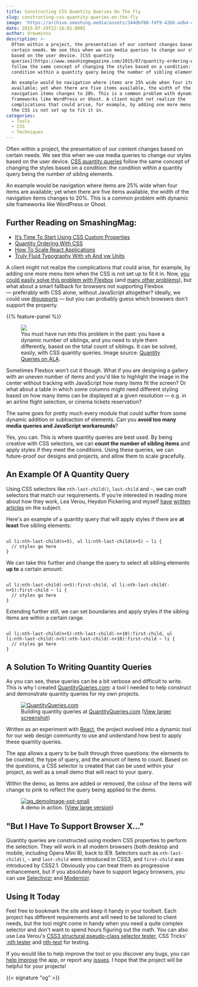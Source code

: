 ```yaml
---
title: Constructing CSS Quantity Queries On The Fly
slug: constructing-css-quantity-queries-on-the-fly
image: 'https://archive.smashing.media/assets/344dbf88-fdf9-42bb-adb4-46f01eedd629/7fd1ff7e-c481-43ed-a950-df649550d1a2/fig2-squid.png'
date: 2015-07-29T22:16:01.000Z
author: drewminns
description: >-
  Often within a project, the presentation of our content changes based on
  certain needs. We see this when we use media queries to change our styles
  based on the user device. [CSS quantity
  queries](https://www.smashingmagazine.com/2015/07/quantity-ordering-with-css/)
  follow the same concept of changing the styles based on a condition: the
  condition within a quantity query being the number of sibling elements.

  An example would be navigation where items are 25% wide when four items are
  available; yet when there are five items available, the width of the
  navigation items changes to 20%. This is a common problem with dynamic site
  frameworks like WordPress or Ghost. A client might not realize the
  complications that could arise, for example, by adding one more menu item when
  the CSS is not set up to fit it in.
categories:
  - Tools
  - CSS
  - Techniques
---
```

Often within a project, the presentation of our content changes based on certain needs. We see this when we use media queries to change our styles based on the user device. <a href="https://www.smashingmagazine.com/2015/07/quantity-ordering-with-css/">CSS quantity queries</a> follow the same concept of changing the styles based on a condition: the condition within a quantity query being the number of sibling elements.

An example would be navigation where items are 25% wide when four items are available; yet when there are five items available, the width of the navigation items changes to 20%. This is a common problem with dynamic site frameworks like WordPress or Ghost.</p>

## <span class="rh">Further Reading</span> on SmashingMag:

*   [It’s Time To Start Using CSS Custom Properties](https://www.smashingmagazine.com/2017/04/start-using-css-custom-properties/)
*   [Quantity Ordering With CSS](https://www.smashingmagazine.com/2015/07/quantity-ordering-with-css/)
*   [How To Scale React Applications](https://www.smashingmagazine.com/2016/09/how-to-scale-react-applications/)
*   [Truly Fluid Typography With vh And vw Units](https://www.smashingmagazine.com/2016/05/fluid-typography/)

A client might not realize the complications that could arise, for example, by adding one more menu item when the CSS is not set up to fit it in. Now, <a href="https://www.smashingmagazine.com/2015/03/harnessing-flexbox-for-todays-web-apps/">you could easily solve this problem with Flexbox</a> (and <a href="https://flexbox.io/">many other problems</a>), but what about a smart fallback for browsers not supporting Flexbox — preferably with CSS alone, without JavaScript altogether? Ideally, we could use <a href="https://caniuse.com/#search=supports">@supports</a> — but you can probably guess which browsers don't support the property.

{{% feature-panel %}}

<figure><a href="https://alistapart.com/article/quantity-queries-for-css"><img loading="lazy" decoding="async" src="https://archive.smashing.media/assets/344dbf88-fdf9-42bb-adb4-46f01eedd629/7fd1ff7e-c481-43ed-a950-df649550d1a2/fig2-squid.png" /></a><figcaption>You must have run into this problem in the past: you have a dynamic number of siblings, and you need to style them differently, based on the total count of siblings. It can be solved, easily, with CSS quantity queries. Image source: <a href="https://alistapart.com/article/quantity-queries-for-css">Quantity Queries on ALA</a>.</figcaption></figure>

Sometimes Flexbox won't cut it though. What if you are designing a gallery with an uneven number of items and you'd like to highlight the image in the center without tracking with JavaScript how many items fit the screen? Or what about a table in which some columns might need different styling based on how many items can be displayed at a given resolution — e.g. in an airline flight selection, or cinema tickets reservation?

The same goes for pretty much every module that could suffer from some dynamic addition or subtraction of elements. Can you <strong>avoid too many media queries and JavaScript workarounds</strong>?

Yes, you can. This is where quantity queries are best used. By being creative with CSS selectors, we can <strong>count the number of sibling items</strong> and apply styles if they meet the conditions. Using these queries, we can future-proof our designs and projects, and allow them to scale gracefully.</p>

## An Example Of A Quantity Query

Using CSS selectors like <code>nth-last-child()</code>, <code>last-child</code> and <code>~</code>, we can craft selectors that match our requirements. If you’re interested in reading more about how they work, Lea Verou, Heydon Pickering and myself <a href="https://lea.verou.me/2011/01/styling-children-based-on-their-number-with-css3/">have</a> <a href="https://alistapart.com/article/quantity-queries-for-css">written</a> <a href="https://www.smashingmagazine.com/2015/07/quantity-ordering-with-css/">articles</a> on the subject.

Here's an example of a quantity query that will apply styles if there are <strong>at least</strong> five sibling elements:

<pre><code class="language-scss">
ul li:nth-last-child(n+5), ul li:nth-last-child(n+5) ~ li {
  // styles go here
}
</code></pre>

We can take this further and change the query to select all sibling elements <strong>up to</strong> a certain amount:

<pre><code class="language-scss">
ul li:nth-last-child(-n+5):first-child, ul li:nth-last-child(-n+5):first-child ~ li {
  // styles go here 
}
</code></pre>

Extending further still, we can set boundaries and apply styles if the sibling items are within a certain range.</p>

<pre><code class="language-scss">
ul li:nth-last-child(n+5):nth-last-child(-n+10):first-child, ul li:nth-last-child(-n+5):nth-last-child(-n+10):first-child ~ li {
  // styles go here
}
</code></pre>

## A Solution To Writing Quantity Queries

As you can see, these queries can be a bit verbose and difficult to write. This is why I created <a href="https://quantityqueries.com">QuantityQueries.com</a>: a tool I needed to help construct and demonstrate quantity queries for my own projects.

<figure><a href="https://quantityqueries.com"><img loading="lazy" decoding="async" src="https://archive.smashing.media/assets/344dbf88-fdf9-42bb-adb4-46f01eedd629/a77b3889-e9e9-445e-a893-90a9eed31d56/qq-tool-opt.png" alt="QuantityQueries.com" /></a><figcaption>Building quantity queries at <a href="https://quantityqueries.com">QuantityQueries.com</a> (<a href="https://archive.smashing.media/assets/344dbf88-fdf9-42bb-adb4-46f01eedd629/ac2e7dcf-f00d-4f8b-baf4-431eccd1e795/qq-largeimage-opt.jpg">View larger screenshot</a>)</figcaption></figure>

Written as an experiment with <a href="https://facebook.github.io/react/">React</a>, the project evolved into a dynamic tool for our web design community to use and understand how best to apply these quantity queries.

The app allows a query to be built through three questions: the elements to be counted, the type of query, and the amount of items to count. Based on the questions, a CSS selector is created that can be used within your project, as well as a small demo that will react to your query.

Within the demo, as items are added or removed, the colour of the items will change to pink to reflect the query being applied to the demo.</p>

<figure><a href="https://quantityqueries.com"><img loading="lazy" decoding="async" src="https://archive.smashing.media/assets/344dbf88-fdf9-42bb-adb4-46f01eedd629/7044e9bb-9000-46da-b55b-5c5193d8008e/qq-demoimage-opt-small.jpg" alt="qq_demoImage-opt-small" /></a><figcaption>A demo in action. (<a href="https://archive.smashing.media/assets/344dbf88-fdf9-42bb-adb4-46f01eedd629/dda79dd1-576a-4faa-88d2-43d4f00c2e71/qq-demoimage-opt.jpg">View large version</a>)</figcaption></figure>

## "But I Have To Support Browser X…"

Quantity queries are constructed using modern CSS properties to perform the selection. They will work in all modern browsers (both desktop and mobile, including Opera Mini 8), back to IE9. Selectors such as <code>nth-last-child()</code>, <code>~</code> and <code>last-child</code> were introduced in CSS3, and <code>first-child</code> was introduced by CSS2.1. Obviously you can treat them as progressive enhancement, but if you absolutely have to support legacy browsers, you can use <a href="https://selectivizr.com/">Selectivizr</a> and <a href="https://modernizr.com/">Modernizr</a>.</p>

## Using It Today

Feel free to bookmark the site and keep it handy in your toolbelt. Each project has different requirements and will need to be tailored to client needs, but the tool might come in handy when you need a quite complex selector and don't want to spend hours figuring out the math. You can also use Lea Verou's <a href="https://lea.verou.me/demos/nth.html">CSS3 structural pseudo-class selector tester</a>, CSS Tricks' <a href="https://css-tricks.com/examples/nth-child-tester/">:nth tester</a> and <a href="https://nth-test.com/">nth-test</a> for testing.

If you would like to help improve the tool or you discover any bugs, you can <a href="https://github.com/drewminns/qqui">help improve</a> the app, or report any <a href="https://github.com/drewminns/qqui/issues">issues</a>. I hope that the project will be helpful for your projects!

{{< signature "og" >}}

